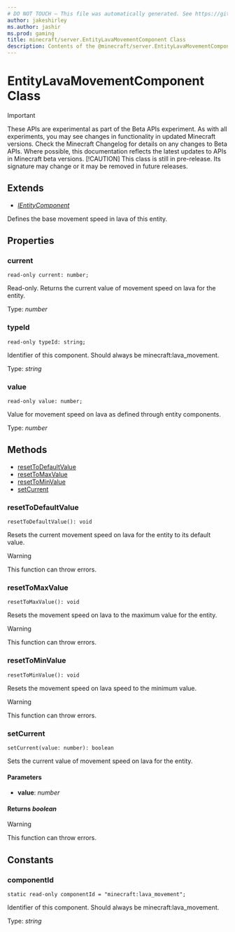 ```yaml
---
# DO NOT TOUCH — This file was automatically generated. See https://github.com/mojang/minecraftapidocsgenerator to modify descriptions, examples, etc.
author: jakeshirley
ms.author: jashir
ms.prod: gaming
title: minecraft/server.EntityLavaMovementComponent Class
description: Contents of the @minecraft/server.EntityLavaMovementComponent class.
---
```

# EntityLavaMovementComponent Class
>[!IMPORTANT]
>These APIs are experimental as part of the Beta APIs experiment. As with all experiments, you may see changes in functionality in updated Minecraft versions. Check the Minecraft Changelog for details on any changes to Beta APIs. Where possible, this documentation reflects the latest updates to APIs in Minecraft beta versions.
> [!CAUTION]
> This class is still in pre-release.  Its signature may change or it may be removed in future releases.

## Extends
- [*IEntityComponent*](IEntityComponent.md)

Defines the base movement speed in lava of this entity.

## Properties

### **current**
`read-only current: number;`

Read-only. Returns the current value of movement speed on lava for the entity.

Type: *number*

### **typeId**
`read-only typeId: string;`

Identifier of this component. Should always be minecraft:lava_movement.

Type: *string*

### **value**
`read-only value: number;`

Value for movement speed on lava as defined through entity components.

Type: *number*

## Methods
- [resetToDefaultValue](#resettodefaultvalue)
- [resetToMaxValue](#resettomaxvalue)
- [resetToMinValue](#resettominvalue)
- [setCurrent](#setcurrent)

### **resetToDefaultValue**
`
resetToDefaultValue(): void
`

Resets the current movement speed on lava for the entity to its default value.

> [!WARNING]
> This function can throw errors.

### **resetToMaxValue**
`
resetToMaxValue(): void
`

Resets the movement speed on lava to the maximum value for the entity.

> [!WARNING]
> This function can throw errors.

### **resetToMinValue**
`
resetToMinValue(): void
`

Resets the movement speed on lava speed to the minimum value.

> [!WARNING]
> This function can throw errors.

### **setCurrent**
`
setCurrent(value: number): boolean
`

Sets the current value of movement speed on lava for the entity.

#### **Parameters**
- **value**: *number*

#### **Returns** *boolean*

> [!WARNING]
> This function can throw errors.

## Constants

### **componentId**
`static read-only componentId = "minecraft:lava_movement";`

Identifier of this component. Should always be minecraft:lava_movement.

Type: *string*
